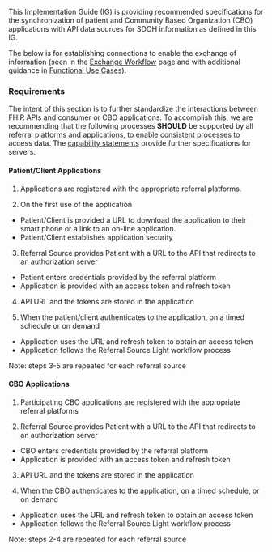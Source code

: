 This Implementation Guide (IG) is providing recommended specifications for the synchronization of patient and Community Based Organization (CBO) applications with API data sources for SDOH information as defined in this IG.

The below is for establishing connections to enable the exchange of information (seen in the [Exchange Workflow](exchange_workflow.html) page and with additional guidance in [Functional Use Cases](functional_use_cases.html)).

### Requirements

The intent of this section is to further standardize the interactions between FHIR APIs and consumer or CBO applications.  To accomplish this, we are recommending that the following processes **SHOULD** be supported by all referral platforms and applications, to enable consistent processes to access data. The [capability statements](artifacts.html#behavioral-capability-statements) provide further specifications for servers.

#### Patient/Client Applications

1) Applications are registered with the appropriate referral platforms.

2) On the first use of the application

- Patient/Client is provided a URL to download the application to their smart phone or a link to an on-line application.
- Patient/Client establishes application security

3) Referral Source provides Patient with a URL to the API that redirects to an authorization server

- Patient enters credentials provided by the referral platform
- Application is provided with an access token and refresh token

4) API URL and the tokens are stored in the application

5) When the patient/client authenticates to the application, on a timed schedule or on demand

- Application uses the URL and refresh token to obtain an access token
- Application follows the Referral Source Light workflow process

Note: steps 3-5 are repeated for each referral source

#### CBO Applications

1) Participating CBO applications are registered with the appropriate referral platforms

2) Referral Source provides Patient with a URL to the API that redirects to an authorization server

- CBO enters credentials provided by the referral platform
- Application is provided with an access token and refresh token

3) API URL and the tokens are stored in the application

4) When the CBO authenticates to the application, on a timed schedule, or on demand

- Application uses the URL and refresh token to obtain an access token
- Application follows the Referral Source Light workflow process

Note: steps 2-4 are repeated for each referral source